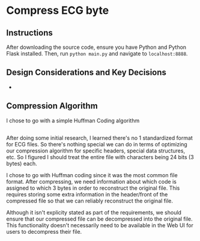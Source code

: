 # Compress ECG byte

## Instructions

After downloading the source code, ensure you have Python and Python Flask installed. 
Then, run `python main.py` and navigate to `localhost:8888`.

## Design Considerations and Key Decisions

- 

## Compression Algorithm 

I chose to go with a simple Huffman Coding algorithm

## 

After doing some initial research, I learned there's no 1 standardized format for ECG files.
So there's nothing special we can do in terms of optimizing our compression algorithm for specific headers, special data structures, etc.
So I figured I should treat the entire file with characters being 24 bits (3 bytes) each.

I chose to go with Huffman coding since it was the most common file format.
After compressing, we need information about which code is assigned to which 3 bytes in order to reconstruct the original file.
This requires storing some extra information in the header/front of the compressed file so that we can reliably reconstruct the original file.

Although it isn't explicity stated as part of the requirements, we should ensure that our compressed file can be decompressed into the original file.
This functionality doesn't necessarily need to be available in the Web UI for users to decompress their file.